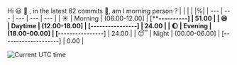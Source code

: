 Hi :smiley: :wave:   , in the latest 82 commits :bug:, am I morning person ?
| | | | |%|
| --- | --- | --- | --- | --- |
| :sunny: | Morning | (06.00-12.00] | [**********----------] | 51.00 |
| :satisfied: | Daytime | (12.00-18.00] | [****----------------] | 24.00 |
| :moon: | Evening | (18.00-00.00] | [****----------------] | 24.00 |
| :sleeping: | Night | (00.00-06.00] | [--------------------] | 0.00 |

![Current UTC time](https://jojoee.jojoee.com/api/utcnowgif?utcnow)
